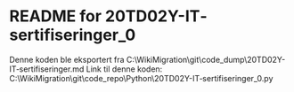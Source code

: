 # README for 20TD02Y-IT‐sertifiseringer_0
Denne koden ble eksportert fra C:\WikiMigration\git\code_dump\20TD02Y-IT‐sertifiseringer.md
Link til denne koden: C:\WikiMigration\git\code_repo\Python\20TD02Y-IT‐sertifiseringer_0.py
